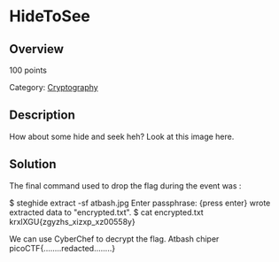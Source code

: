 # HideToSee #
 
## Overview ##
 
100 points
 
Category: [Cryptography](../)
 
 
## Description ##
 
How about some hide and seek heh?
Look at this image here.
 
## Solution ##
 
The final command used to drop the flag during the event was :

$ steghide extract -sf atbash.jpg 
Enter passphrase: {press enter}
wrote extracted data to "encrypted.txt".
$ cat encrypted.txt 
krxlXGU{zgyzhs_xizxp_xz00558y}

We can use CyberChef to decrypt the flag.
Atbash chiper
picoCTF{........redacted........}
